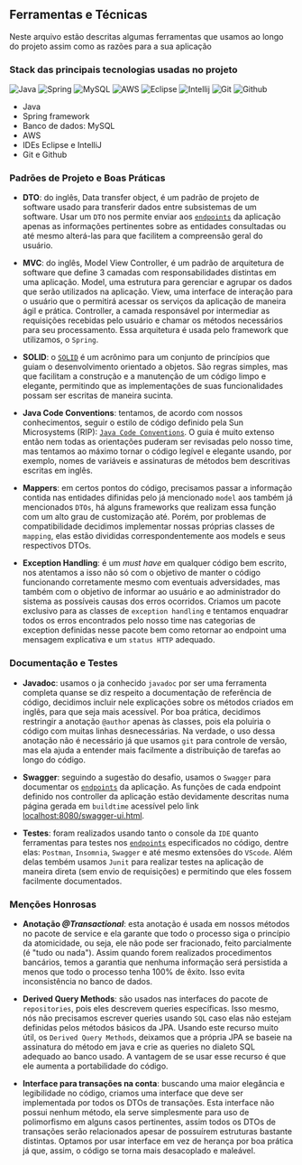 ## Ferramentas e Técnicas

Neste arquivo estão descritas algumas ferramentas que usamos ao longo do projeto assim como as razões para a sua aplicação

### Stack das principais tecnologias usadas no projeto 

![Java](https://img.shields.io/badge/-Java-black?style=flat-square&logo=Java)
![Spring](https://img.shields.io/badge/-Spring-black?style=flat-square&logo=Spring)
![MySQL](https://img.shields.io/badge/-MySQL-black?style=flat-square&logo=MySQL)
![AWS](https://img.shields.io/badge/-AWS-black?style=flat-square&logo=amazon-aws)
![Eclipse](https://img.shields.io/badge/-Eclipse-black?style=flat-square&logo=Eclipse)
![Intellij](https://img.shields.io/badge/-Intellij-black?style=flat-square&logo=Intellij-IDEA)
![Git](https://img.shields.io/badge/-Git-black?style=flat-square&logo=Git)
![Github](https://img.shields.io/badge/-Github-black?style=flat-square&logo=Github)

- Java
- Spring framework
- Banco de dados: MySQL
- AWS
- IDEs Eclipse e IntelliJ
- Git e Github 

### Padrões de Projeto e Boas Práticas

- **DTO**: do inglês, Data transfer object, é um padrão de projeto de software usado para transferir dados entre subsistemas de um software. Usar um `DTO` nos permite enviar aos [`endpoints`](./assets/endpoint_list.md) da aplicação apenas as informações pertinentes sobre as entidades consultadas ou até mesmo alterá-las para que facilitem a compreensão geral do usuário.

- **MVC**: do inglês, Model View Controller, é um padrão de arquitetura de software que define 3 camadas com responsabilidades distintas em uma aplicação. Model, uma estrutura para gerenciar e agrupar os dados que serão utilizados na aplicação. View, uma interface de interação para o usuário que o permitirá acessar os serviços da aplicação de maneira ágil e prática. Controller, a camada responsável por intermediar as requisições recebidas pelo usuário e chamar os métodos necessários para seu processamento. Essa arquitetura é usada pelo framework que utilizamos, o `Spring`.

- **SOLID**: o [`SOLID`](https://medium.com/desenvolvendo-com-paixao/o-que-%C3%A9-solid-o-guia-completo-para-voc%C3%AA-entender-os-5-princ%C3%ADpios-da-poo-2b937b3fc530) é um acrônimo para um conjunto de princípios que guiam o desenvolvimento orientado a objetos. São regras simples, mas que facilitam a construção e a manutenção de um código limpo e elegante, permitindo que as implementações de suas funcionalidades possam ser escritas de maneira sucinta.

- **Java Code Conventions**: tentamos, de acordo com nossos conhecimentos, seguir o estilo de código definido pela Sun Microsystems (RIP): [`Java Code Conventions`](https://www.oracle.com/technetwork/java/codeconventions-150003.pdf). O guia é muito extenso então nem todas as orientações puderam ser revisadas pelo nosso time, mas tentamos ao máximo tornar o código legível e elegante usando, por exemplo, nomes de variáveis e assinaturas de métodos bem descritivas escritas em inglês.

- **Mappers**: em certos pontos do código, precisamos passar a informação contida nas entidades difinidas pelo já mencionado `model` aos também já mencionados `DTOs`, há alguns frameworks que realizam essa função com um alto grau de customização até. Porém, por problemas de compatibilidade decidimos implementar nossas próprias classes de `mapping`, elas estão divididas correspondentemente aos models e seus respectivos DTOs.

- **Exception Handling**: é um _must have_ em qualquer código bem escrito, nos atentamos a isso não só com o objetivo de manter o código funcionando corretamente mesmo com eventuais adversidades, mas também com o objetivo de informar ao usuário e ao administrador do sistema as possíveis causas dos erros ocorridos. Criamos um pacote exclusivo para as classes de `exception handling` e tentamos enquadrar todos os erros encontrados pelo nosso time nas categorias de exception definidas nesse pacote bem como retornar ao endpoint uma mensagem explicativa e um `status HTTP` adequado.

### Documentação e Testes

- **Javadoc**: usamos o ja conhecido `javadoc` por ser uma ferramenta completa quanse se diz respeito a documentação de referência de código, decidimos incluir nele explicações sobre os métodos criados em inglês, para que seja mais acessível. Por boa prática, decidimos restringir a anotação `@author` apenas às classes, pois ela poluiria o código com muitas linhas desnecessárias. Na verdade, o uso dessa anotação não é necessário já que usamos `git` para controle de versão, mas ela ajuda a entender mais facilmente a distribuição de tarefas ao longo do código.
 
- **Swagger**: seguindo a sugestão do desafio, usamos o `Swagger` para documentar os [`endpoints`](./endpoint_list.md) da aplicação. As funções de cada endpoint definido nos controller da aplicação estão devidamente descritas numa página gerada em `buildtime` acessível pelo link [localhost:8080/swagger-ui.html](http://localhost:8080/swagger-ui.html).
 
- **Testes**: foram realizados usando tanto o console da `IDE` quanto ferramentas para testes nos [`endpoints`](./endpoint_list.md) especificados no código, dentre elas: `Postman`, `Insomnia`, `Swagger` e até mesmo extensões do `VScode`. Além delas tembém usamos `Junit` para realizar testes na aplicação de maneira direta (sem envio de requisições) e permitindo que eles fossem facilmente documentados.

### Menções Honrosas

- **Anotação _@Transactional_**: esta anotação é usada em nossos métodos no pacote de service e ela garante que todo o processo siga o princípio da atomicidade, ou seja, ele não pode ser fracionado, feito parcialmente (é "tudo ou nada"). Assim quando forem realizados procedimentos bancários, temos a garantia que nenhuma informação será persistida a menos que todo o processo tenha 100% de êxito. Isso evita inconsistência no banco de dados.

- **Derived Query Methods**: são usados nas interfaces do pacote de `repositories`, pois eles descrevem queries específicas. Isso mesmo, nós não precisamos escrever queries usando `SQL` caso elas não estejam definidas pelos métodos básicos da JPA. Usando este recurso muito útil, os `Derived Query Methods`, deixamos que a própria JPA se baseie na assinatura do método em java e crie as queries no dialeto SQL adequado ao banco usado. A vantagem de se usar esse recurso é que ele aumenta a portabilidade do código.

- **Interface para transações na conta**: buscando uma maior elegância e legibilidade no código, criamos uma interface que deve ser implementada por todos os DTOs de transações. Esta interface não possui nenhum método, ela serve simplesmente para uso de polimorfismo em alguns casos pertinentes, assim todos os DTOs de transações serão relacionados apesar de possuírem estruturas bastante distintas. Optamos por usar interface em vez de herança por boa prática já que, assim, o código se torna mais desacoplado e maleável.
